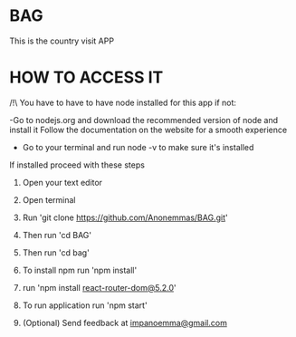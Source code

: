 # BAG

This is the country visit APP

# HOW TO ACCESS IT

/!\ You have to have to have node installed for this app if 
not: 

-Go to nodejs.org and download the recommended version of node and install it
Follow the documentation on the website for a smooth experience
- Go to your terminal and run node -v to make sure it's installed



If installed proceed with these steps

1. Open your text editor
2. Open terminal
3. Run 'git clone https://github.com/Anonemmas/BAG.git'
4. Then run 'cd BAG'
5. Then run 'cd bag'
5. To install npm run 'npm install'
7. run 'npm install react-router-dom@5.2.0'
6. To run application run 'npm start'

7. (Optional) Send feedback at impanoemma@gmail.com
